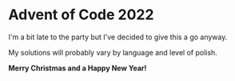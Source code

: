 # Advent of Code 2022

I'm a bit late to the party but I've decided to give this a go anyway.

My solutions will probably vary by language and level of polish.

**Merry Christmas and a Happy New Year!**
